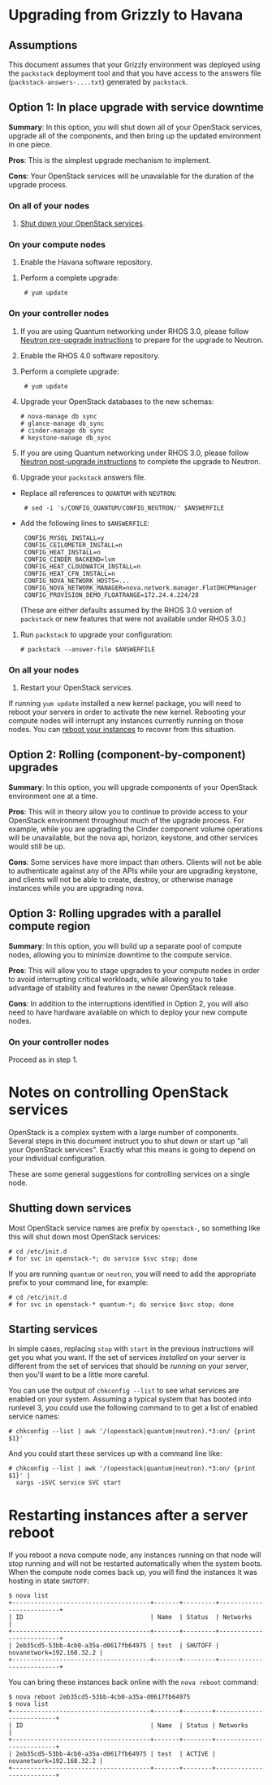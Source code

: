 Upgrading from Grizzly to Havana
=================================

Assumptions
-----------

This document assumes that your Grizzly environment was deployed
using the `packstack` deployment tool and that you have access to
the answers file (`packstack-answers-....txt`) generated by
`packstack`.

Option 1: In place upgrade with service downtime
------------------------------------------------

**Summary**: In this option, you will shut down all of your OpenStack
services, upgrade all of the components, and then bring up the updated
environment in one piece.

**Pros**: This is the simplest upgrade mechanism to implement.

**Cons**: Your OpenStack services will be unavailable for the duration of
the upgrade process.

### On all of your nodes

1. [Shut down your OpenStack services](#shutdown).

### On your compute nodes

1. Enable the Havana software repository.

<!-- BUG: There may be an issue upgrading python-urllib3.
    https://bugzilla.redhat.com/show_bug.cgi?id=1021991
    -->

1. Perform a complete upgrade:

        # yum update

### On your controller nodes

1. If you are using Quantum networking under RHOS 3.0, please follow
   [Neutron pre-upgrade instructions](quantum-to-neutron) to
   prepare for the upgrade to Neutron.

1. Enable the RHOS 4.0 software repository.

1. Perform a complete upgrade:

        # yum update

   <!-- BUG: There may be an issue upgrading python-urllib3.
        https://bugzilla.redhat.com/show_bug.cgi?id=1021991
        -->

1. Upgrade your OpenStack databases to the new schemas:

       # nova-manage db sync
       # glance-manage db_sync
       # cinder-manage db sync
       # keystone-manage db_sync

1. If you are using Quantum networking under RHOS 3.0, please follow
   [Neutron post-upgrade instructions](quantum-to-neutron) to
   complete the upgrade to Neutron.

1. Upgrade your `packstack` answers file.

  - Replace all references to `QUANTUM` with `NEUTRON`:

         # sed -i 's/CONFIG_QUANTUM/CONFIG_NEUTRON/' $ANSWERFILE

  - Add the following lines to `$ANSWERFILE`:

         CONFIG_MYSQL_INSTALL=y
         CONFIG_CEILOMETER_INSTALL=n
         CONFIG_HEAT_INSTALL=n
         CONFIG_CINDER_BACKEND=lvm
         CONFIG_HEAT_CLOUDWATCH_INSTALL=n
         CONFIG_HEAT_CFN_INSTALL=n
         CONFIG_NOVA_NETWORK_HOSTS=...
         CONFIG_NOVA_NETWORK_MANAGER=nova.network.manager.FlatDHCPManager
         CONFIG_PROVISION_DEMO_FLOATRANGE=172.24.4.224/28

    (These are either defaults assumed by the RHOS 3.0 version of
    `packstack` or new features that were not available under RHOS
    3.0.)

   <!-- BUG: This may also fail due to parsing bugs in the Keystone
        puppet provider provided by the openstack-puppet modules.
        https://bugzilla.redhat.com/show_bug.cgi?id=1022686
        -->

1. Run `packstack` to upgrade your configuration:

       # packstack --answer-file $ANSWERFILE

### On all your nodes

1. Restart your OpenStack services. 

If running `yum update` installed a new kernel package, you will need
to reboot your servers in order to activate the new kernel.  Rebooting
your compute nodes will interrupt any instances currently running on
those nodes.  You can [reboot your instances](#reboot_instance) to
recover from this situation.

Option 2:  Rolling (component-by-component) upgrades
----------------------------------------------------

**Summary**: In this option, you will upgrade components of your OpenStack
environment one at a time.

**Pros**: This will in theory allow you to continue to provide access to
your OpenStack environment throughout much of the upgrade process. For
example, while you are upgrading the Cinder component volume
operations will be unavailable, but the nova api, horizon, keystone,
and other services would still be up.

**Cons**: Some services have more impact than others. Clients will not be
able to authenticate against any of the APIs while your are upgrading
keystone, and clients will not be able to create, destroy, or
otherwise manage instances while you are upgrading nova.

Option 3: Rolling upgrades with a parallel compute region
---------------------------------------------------------

**Summary**: In this option, you will build up a separate pool of compute
nodes, allowing you to minimize downtime to the compute service.

**Pros**: This will allow you to stage upgrades to your compute nodes
in order to avoid interrupting critical workloads, while allowing you
to take advantage of stability and features in the newer OpenStack
release.

**Cons**: In addition to the interruptions identified in 
Option 2, you will also need to have hardware available on which to
deploy your new compute nodes.

### On your controller nodes

Proceed as in step 1.


Notes on controlling OpenStack services
=======================================

OpenStack is a complex system with a large number of components.
Several steps in this document instruct you to shut down or start up
"all your OpenStack services".  Exactly what this means is going to
depend on your individual configuration.

These are some general suggestions for controlling services on a
single node.

<a name="shutdown">Shutting down services</a>
---------------------------------------------

Most OpenStack service names are prefix by `openstack-`, so something
like this will shut down most OpenStack services:

    # cd /etc/init.d
    # for svc in openstack-*; do service $svc stop; done

If you are running `quantum` or `neutron`, you will need to add the
appropriate prefix to your command line, for example:

    # cd /etc/init.d
    # for svc in openstack-* quantum-*; do service $svc stop; done

<a name="starting">Starting services</a>
---------------------------------------------

In simple cases, replacing `stop` with `start` in the previous
instructions will get you what you want.  If the set of services
*installed* on your server is different from the set of services that
should be *running* on your server, then you'll want to be a little
more careful.

You can use the output of `chkconfig --list` to see what services are
enabled on your system.  Assuming a typical system that has booted
into runlevel 3, you could use the following command to to get a list
of enabled service names:

    # chkconfig --list | awk '/(openstack|quantum|neutron).*3:on/ {print $1}'

And you could start these services up with a command line like:

    # chkconfig --list | awk '/(openstack|quantum|neutron).*3:on/ {print $1}' |
      xargs -iSVC service SVC start


<a name="reboot_instance">Restarting instances after a server reboot</a>
========================================================================

If you reboot a nova compute node, any instances running on that node
will stop running and will not be restarted automatically when the
system boots.  When the compute node comes back up, you will find the
instances it was hosting in state `SHUTOFF`:

    $ nova list
    +--------------------------------------+-------+---------+--------------------------+
    | ID                                   | Name  | Status  | Networks                 |
    +--------------------------------------+-------+---------+--------------------------+
    | 2eb35cd5-53bb-4cb0-a35a-d0617fb64975 | test  | SHUTOFF | novanetwork=192.168.32.2 |
    +--------------------------------------+-------+---------+--------------------------+

You can bring these instances back online with the `nova reboot`
command:

    $ nova reboot 2eb35cd5-53bb-4cb0-a35a-d0617fb64975
    $ nova list
    +--------------------------------------+-------+--------+--------------------------+
    | ID                                   | Name  | Status | Networks                 |
    +--------------------------------------+-------+--------+--------------------------+
    | 2eb35cd5-53bb-4cb0-a35a-d0617fb64975 | test  | ACTIVE | novanetwork=192.168.32.2 |
    +--------------------------------------+-------+--------+--------------------------+


